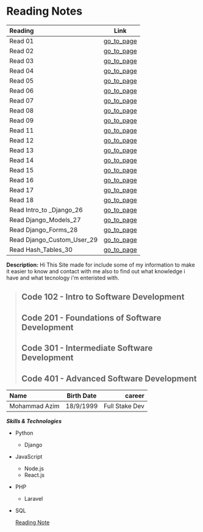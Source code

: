 # Reading Notes
| Reading         | Link  |
| :---          |    :----:   |
| Read 01 | [go_to_page](https://github.com/Mohammad99Azim/reading-notes/blob/main/Readings.md)   |
| Read 02 |[go_to_page](https://github.com/Mohammad99Azim/reading-notes/blob/main/Read_Class_02.md)  |
| Read 03 | [go_to_page](https://github.com/Mohammad99Azim/reading-notes/blob/main/Read_Class_03.md)   |
| Read 04 | [go_to_page](https://github.com/Mohammad99Azim/reading-notes/blob/main/Read_Class_04.md)  |
| Read 05 | [go_to_page](https://github.com/Mohammad99Azim/reading-notes/blob/main/Read:%2005%20-Linked%20Lists.md)   |
| Read 06 | [go_to_page](https://github.com/Mohammad99Azim/reading-notes/blob/main/Read_Class_06.md)  |
| Read 07 | [go_to_page](https://github.com/Mohammad99Azim/reading-notes/blob/main/Read_Class_07.md)   |
| Read 08 | [go_to_page](https://github.com/Mohammad99Azim/reading-notes/blob/main/Read_Class_08.md)   |
| Read 09 | [go_to_page](https://github.com/Mohammad99Azim/reading-notes/blob/main/Read_Class_09.md)   |
| Read 11 | [go_to_page](https://github.com/Mohammad99Azim/reading-notes/blob/main/Read_Class_11.md)   |
| Read 12 | [go_to_page](https://github.com/Mohammad99Azim/reading-notes/blob/main/Read_Class_12.md)   |
| Read 13 | [go_to_page](https://github.com/Mohammad99Azim/reading-notes/blob/main/Read_Class_13.md)   |
| Read 14 | [go_to_page](https://github.com/Mohammad99Azim/reading-notes/blob/main/Read_Class_14.md)   |
| Read 15 | [go_to_page](https://github.com/Mohammad99Azim/reading-notes/blob/main/Read_Class_15.md)   |
| Read 16 | [go_to_page](https://github.com/Mohammad99Azim/reading-notes/blob/main/Read_Class_16.md)   |
| Read 17 | [go_to_page](https://github.com/Mohammad99Azim/reading-notes/blob/main/Read_Class_17.md)   |
| Read 18 | [go_to_page](https://github.com/Mohammad99Azim/reading-notes/blob/main/Read_Class_18.md)   |
| Read Intro_to _Django_26 | [go_to_page](https://github.com/Mohammad99Azim/reading-notes/blob/main/Read_Class_26_Intro_to%20_Django.md)   |
| Read Django_Models_27  | [go_to_page](https://github.com/Mohammad99Azim/reading-notes/blob/main/Read_Class_27_Django_Models.md)   |
| Read Django_Forms_28 | [go_to_page](https://github.com/Mohammad99Azim/reading-notes/blob/main/Read_Class_28_Django_Forms.md)   |
| Read Django_Custom_User_29 | [go_to_page](https://github.com/Mohammad99Azim/reading-notes/blob/main/Read_Class_29_Django_Custom_User.md)   |
| Read Hash_Tables_30 | [go_to_page](https://github.com/Mohammad99Azim/reading-notes/blob/main/Read_Class_30_Hash_Tables.md)   |




**Description:** Hi This Site made for include some of my information to make it easier to know and contact with me also to find out what knowledge i have and what tecnology i'm enteristed with.

> ## Code 102 - Intro to Software Development
> ## Code 201 - Foundations of Software Development
> ## Code 301 - Intermediate Software Development
> ## Code 401 - Advanced Software Development



| Name          | Birth Date  | career         |
| :---          |    :----:   |          ---:  |
| Mohammad Azim | 18/9/1999   | Full Stake Dev |

***Skills & Technologies***

- Python
    - Django
    

- JavaScript
    - Node.js
    - React.js

- PHP
    - Laravel
    

- SQL



	[Reading Note](https://mohammad99azim.github.io/reading-notes/)
